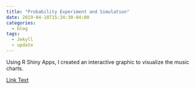 ```yaml
---
title: "Probability Experiment and Simulation"
date: 2019-04-18T15:34:30-04:00
categories:
  - blog
tags:
  - Jekyll
  - update
---
```


Using R Shiny Apps, I created an interactive graphic to visualize the music charts. 

<a href="https://github.com/azantek/azantek.github.io/blob/master/PortfolioCopy.html">Link Text</a>
